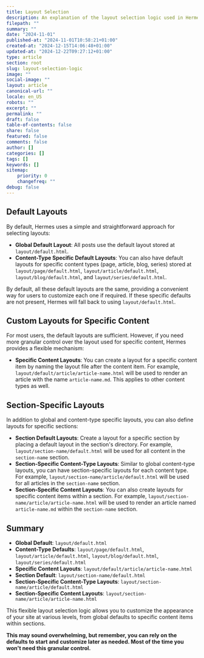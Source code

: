 ```yaml
---
title: Layout Selection
description: An explanation of the layout selection logic used in Hermes.
filepath: ""
summary: ""
date: "2024-11-01"
published-at: "2024-11-01T10:58:21+01:00"
created-at: "2024-12-15T14:06:48+01:00"
updated-at: "2024-12-22T09:27:12+01:00"
type: article
section: root
slug: layout-selection-logic
image: ""
social-image: ""
layout: article
canonical-url: ""
locale: en_US
robots: ""
excerpt: ""
permalink: ""
draft: false
table-of-contents: false
share: false
featured: false
comments: false
author: []
categories: []
tags: []
keywords: []
sitemap:
    priority: 0
    changefreq: ""
debug: false
---
```


## Default Layouts

By default, Hermes uses a simple and straightforward approach for selecting layouts:

- **Global Default Layout**: All posts use the default layout stored at `layout/default.html`.
- **Content-Type Specific Default Layouts**: You can also have default layouts for specific content types (page, article, blog, series) stored at `layout/page/default.html`, `layout/article/default.html`, `layout/blog/default.html`, and `layout/series/default.html`.

By default, all these default layouts are the same, providing a convenient way for users to customize each one if required. If these specific defaults are not present, Hermes will fall back to using `layout/default.html`.

## Custom Layouts for Specific Content

For most users, the default layouts are sufficient. However, if you need more granular control over the layout used for specific content, Hermes provides a flexible mechanism:

- **Specific Content Layouts**: You can create a layout for a specific content item by naming the layout file after the content item. For example, `layout/default/article/article-name.html` will be used to render an article with the name `article-name.md`. This applies to other content types as well.

## Section-Specific Layouts

In addition to global and content-type specific layouts, you can also define layouts for specific sections:

- **Section Default Layouts**: Create a layout for a specific section by placing a default layout in the section's directory. For example, `layout/section-name/default.html` will be used for all content in the `section-name` section.
- **Section-Specific Content-Type Layouts**: Similar to global content-type layouts, you can have section-specific layouts for each content type. For example, `layout/section-name/article/default.html` will be used for all articles in the `section-name` section.
- **Section-Specific Content Layouts**: You can also create layouts for specific content items within a section. For example, `layout/section-name/article/article-name.html` will be used to render an article named `article-name.md` within the `section-name` section.

## Summary

- **Global Default**: `layout/default.html`
- **Content-Type Defaults**: `layout/page/default.html`, `layout/article/default.html`, `layout/blog/default.html`, `layout/series/default.html`
- **Specific Content Layouts**: `layout/default/article/article-name.html`
- **Section Default**: `layout/section-name/default.html`
- **Section-Specific Content-Type Layouts**: `layout/section-name/article/default.html`
- **Section-Specific Content Layouts**: `layout/section-name/article/article-name.html`

This flexible layout selection logic allows you to customize the appearance of your site at various levels, from global defaults to specific content items within sections.

**This may sound overwhelming, but remember, you can rely on the defaults to start and customize later as needed. Most of the time you won't need this granular control.**

